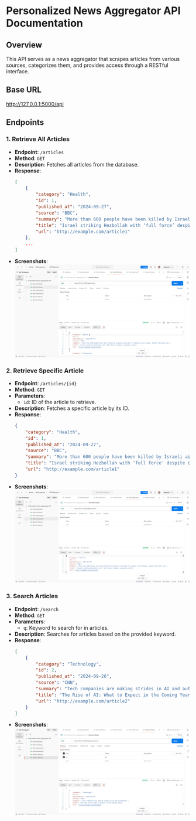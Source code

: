 # Personalized News Aggregator API Documentation

## Overview
This API serves as a news aggregator that scrapes articles from various sources, categorizes them, and provides access through a RESTful interface.

## Base URL
http://127.0.0.1:5000/api

## Endpoints

### 1. Retrieve All Articles
- **Endpoint**: `/articles`
- **Method**: `GET`
- **Description**: Fetches all articles from the database.
- **Response**:
    ```json
    [
        {
            "category": "Health",
            "id": 1,
            "published_at": "2024-09-27",
            "source": "BBC",
            "summary": "More than 600 people have been killed by Israeli airstrikes in Lebanon since Monday, health officials say.",
            "title": "Israel striking Hezbollah with ‘full force’ despite ceasefire calls",
            "url": "http://example.com/article1"
        },
        ...
    ]
    ```
- **Screenshots**:
    ![Retrieve All Articles](screenshots/Screenshot%20(19).png)

### 2. Retrieve Specific Article
- **Endpoint**: `/articles/{id}`
- **Method**: `GET`
- **Parameters**:
    - `id`: ID of the article to retrieve.
- **Description**: Fetches a specific article by its ID.
- **Response**:
    ```json
    {
        "category": "Health",
        "id": 1,
        "published_at": "2024-09-27",
        "source": "BBC",
        "summary": "More than 600 people have been killed by Israeli airstrikes in Lebanon since Monday, health officials say.",
        "title": "Israel striking Hezbollah with ‘full force’ despite ceasefire calls",
        "url": "http://example.com/article1"
    }
    ```
- **Screenshots**:
    ![Retrieve Specific Article](screenshots/Screenshot%20(20).png)

### 3. Search Articles
- **Endpoint**: `/search`
- **Method**: `GET`
- **Parameters**:
    - `q`: Keyword to search for in articles.
- **Description**: Searches for articles based on the provided keyword.
- **Response**:
    ```json
    [
        {
            "category": "Technology",
            "id": 2,
            "published_at": "2024-09-26",
            "source": "CNN",
            "summary": "Tech companies are making strides in AI and automation.",
            "title": "The Rise of AI: What to Expect in the Coming Years",
            "url": "http://example.com/article2"
        }
    ]
    ```
- **Screenshots**:
    ![Search Articles](screenshots/Screenshot%20(21).png)

